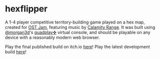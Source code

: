 # hexflipper
A 1-4 player competitive territory-building game played on a hex map, created for [OST Jam](https://itch.io/jam/ost-jam), featuring music by [Calamity Range](https://calamityrangemusic.bandcamp.com). It was built using [@morgan3d](https://github.com/morgan3d)'s [quadplay✜](https://github.com/morgan3d/quadplay) virtual console, and should be playable on any device with a reasonably modern web browser.

Play the final published build on itch.io [here](https://festervaunt.itch.io/hexflipper)!
Play the latest development build [here](https://cdwfs.github.io/hexflipper)!
